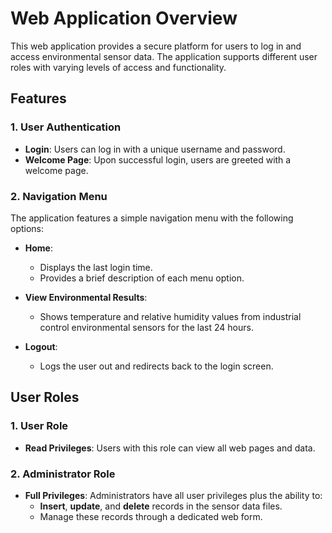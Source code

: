 # Web Application Overview

This web application provides a secure platform for users to log in and access environmental sensor data. The application supports different user roles with varying levels of access and functionality.

## Features

### 1. User Authentication
- **Login**: Users can log in with a unique username and password.
- **Welcome Page**: Upon successful login, users are greeted with a welcome page.

### 2. Navigation Menu
The application features a simple navigation menu with the following options:

- **Home**: 
  - Displays the last login time.
  - Provides a brief description of each menu option.
  
- **View Environmental Results**: 
  - Shows temperature and relative humidity values from industrial control environmental sensors for the last 24 hours.
  
- **Logout**: 
  - Logs the user out and redirects back to the login screen.

## User Roles

### 1. User Role
- **Read Privileges**: Users with this role can view all web pages and data.

### 2. Administrator Role
- **Full Privileges**: Administrators have all user privileges plus the ability to:
  - **Insert**, **update**, and **delete** records in the sensor data files.
  - Manage these records through a dedicated web form.
